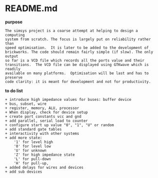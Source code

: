 # README.md

**purpose**

    The simsys project is a coarse attempt at helping to design a computing
    system from scratch. The focus is largely put on reliability rather than
    speed optimisation.  It is later to be added to the development of
    brickworks. The code should remain fairly simple (if slow). The only output
    so far is a VCD file which records all the ports value and their
    transitions.  The VCD file can be displayed using GTKwave which is readily
    available on many platforms.  Optimisation will be last and has to preserve
    code clarity: it is meant for development and not for productivity.

**to do list**

    + introduce high impedance values for buses: buffer device
    + bus, subset, wire
    + register, memory, ALU, processor
    + When display, check for device setup
    + create port constants vcc and gnd
    + add parallel, serial load to counter
    + configure start up value "0", "1", "U" or random
    + add standard gate tables
    + interactivity with other systems
    + add more state:
        '1' for level high
        '0' for level low
        'U' for unknown
        'Z' for high impedance state
        'L' for pull-down
        'H' for pull-up, 
    + added delays for wires and devices
    + add sub devices
